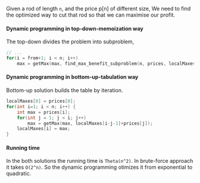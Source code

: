 
Given a rod of length `n`, and the price p[n] of different size, We need to find the optimized way to cut that rod so that we can maximise our profit.

#### Dynamic programming in top-down-memoization way

The top-down divides the problem into subproblem,

```C++
// ...
for(i = from+1; i < n; i++)
	max = getMax(max, find_max_benefit_subproblem(n, prices, localMaxes, i) + prices[i-from-1]);
```

#### Dynamic programming in bottom-up-tabulation way

Bottom-up solution builds the table by iteration.

```C++
localMaxes[0] = prices[0];
for(int i=1; i < n; i++) {
	int max = prices[i];
	for(int j = 1; j < i; j++)
		max = getMax(max, localMaxes[i-j-1]+prices[j]);
	localMaxes[i] = max;
}
```

#### Running time

In the both solutions the running time is `Theta(n^2)`. In brute-force approach it takes `O(2^n)`. So the dynamic programming otimizes it from exponential to quadratic.
